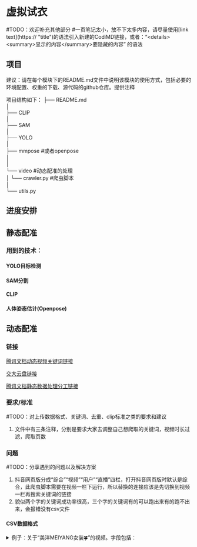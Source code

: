 # 虚拟试衣
#TODO：欢迎补充其他部分
#一页笔记太小，放不下太多内容，请尽量使用\[link text](https:// "title")的语法引入新建的CodiMD链接，或者：“\<details>
\<summary>显示的内容\</summary>要隐藏的内容” 的语法

## 项目
建议：请在每个模块下的README.md文件中说明该模块的使用方式，包括必要的环境配置、权重的下载、源代码的github仓库。提供注释

项目结构如下：
├── README.md  
│  
├── CLIP  
│     
├── SAM     
│     
├── YOLO     
│         
├── mmpose #或者openpose  
│   
│  
└── video #动态配准的处理  
│     └── crawler.py #爬虫脚本  
│  
└── utils.py  
## 进度安排

## 静态配准

### 用到的技术：
#### YOLO目标检测
#### SAM分割
#### CLIP
#### 人体姿态估计(Openpose)

## 动态配准

### 链接
[腾讯文档动态视频关键词链接](https://docs.qq.com/sheet/DQlpYSUhRWEV5Q3JF?tab=BB08J2)

[交大云盘链接](https://jbox.sjtu.edu.cn/l/w1UsNG)

[腾讯文档静态数据处理分工链接](https://docs.qq.com/sheet/DQlVQUG1obk9BRkV1)
### 要求/标准
#TODO：对上传数据格式、关键词、去重、clip标准之类的要求和建议
1. 文件中有三条注释，分别是要求大家去调整自己想爬取的关键词，视频时长过滤，爬取页数

### 问题
#TODO：分享遇到的问题以及解决方案
1. 抖音网页版分成“综合”“视频”“用户”“直播”四栏，打开抖音网页版时默认是综合，此爬虫脚本需要在视频一栏下运行，所以替换的连接应该是先切换到视频一栏再搜索关键词的链接
2. 貌似两个字的关键词成功率很高，三个字的关键词有的可以跑出来有的跑不出来，会报错没有csv文件



#### CSV数据格式

<details>
<summary>例子：关于“美洋MEIYANG女装🍀”的视频。字段包括：</summary>

- 视频播放链接：https://www.douyin.com/aweme/v1/play/?video_id=v0300fg10000cse88v7og65semb4jlr0&line=0&file_id=5a45e8bc193843f697b7f3f23139a7e5&sign=fec0201c2a5626354fde00330306b7e4&is_play_url=1&source=PackSourceEnum_SEARCH
- 用户ID：1512552552475243
- 用户主页链接：https://www.douyin.com/user/MS4wLjABAAAAVwLKentexPYG7PUvx_WjNqy8jRwhoSBnlj4ommLql3xLeNBY-hM9jE7Fzf7-VcJN?relation=0&vid=7429962204629175602
- 视频ID：7429962204629175602
- 点赞数：281138
- 视频描述：福利款的外套姐妹一定不要错过，显瘦的外套而且穿起来很显白定制的颜色巨好看素颜穿都好看，看到姐妹捡漏！#回头率爆棚 #又美又飒 #谁穿谁好看不分年龄段 #美洋双11 #好会穿上新月
- 上传时间：2024-10-26 14:08:27
- 评论数：3
- 分享数：5
- 收藏数：7
- 是否为广告：0
- 是否为热门视频：1
- 视频播放链接（重复）：https://www.douyin.com/aweme/v1/play/?video_id=v0300fg10000cse88v7og65semb4jlr0&line=0&file_id=5a45e8bc193843f697b7f3f23139a7e5&sign=fec0201c2a5626354fde00330306b7e4&is_play_url=1&source=PackSourceEnum_SEARCH
</details>



